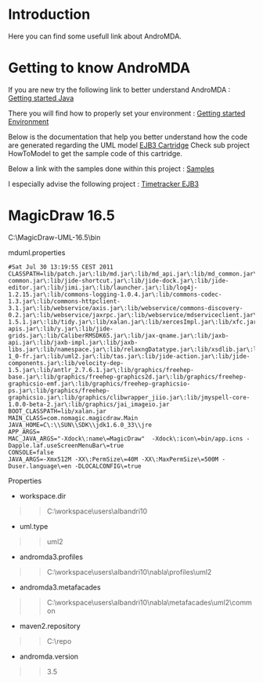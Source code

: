 # Introduction #

Here you can find some usefull link about AndroMDA.

# Getting to know AndroMDA #

If you are new try the following link to better understand AndroMDA :
[Getting started Java](http://www.andromda.org/docs/andromda-documentation/getting-started-java/index.html)

There you will find how to properly set your environment :
[Getting started Environment](http://www.andromda.org/docs/andromda-documentation/getting-started-java/env-setup.html)

Below is the documentation that help you better understand how the code are generated regarding the UML model
[EJB3 Cartridge](http://www.andromda.org/docs/andromda-cartridges/andromda-ejb3-cartridge/howto.html)
Check sub project HowToModel to get the sample code of this cartridge.

Below a link with the samples done within this project :
[Samples](http://www.andromda.org/docs/samples.html)

I especially advise the following project :
[Timetracker EJB3](http://www.andromda.org/docs/andromda-cartridges/andromda-ejb3-cartridge/samples.html#Timetracker_EJB3)

# MagicDraw 16.5 #

C:\MagicDraw-UML-16.5\bin

mduml.properties
```
#Sat Jul 30 13:19:55 CEST 2011
CLASSPATH=lib/patch.jar\:lib/md.jar\:lib/md_api.jar\:lib/md_common.jar\:lib/md_common_api.jar\:lib/fl_common.jar\:lib/tw_common.jar\:lib/activation.jar\:lib/batik.jar\:lib/cvsclient.jar\:lib/fop.jar\:lib/jhall.jar\:lib/jide-common.jar\:lib/jide-shortcut.jar\:lib/jide-dock.jar\:lib/jide-editor.jar\:lib/jimi.jar\:lib/launcher.jar\:lib/log4j-1.2.15.jar\:lib/commons-logging-1.0.4.jar\:lib/commons-codec-1.3.jar\:lib/commons-httpclient-3.1.jar\:lib/webservice/axis.jar\:lib/webservice/commons-discovery-0.2.jar\:lib/webservice/jaxrpc.jar\:lib/webservice/mdserviceclient.jar\:lib/webservice/saaj.jar\:lib/webservice/wsdl4j-1.5.1.jar\:lib/tidy.jar\:lib/xalan.jar\:lib/xercesImpl.jar\:lib/xfc.jar\:lib/xml-apis.jar\:lib/y.jar\:lib/jide-grids.jar\:lib/CaliberRMSDK65.jar\:lib/jax-qname.jar\:lib/jaxb-api.jar\:lib/jaxb-impl.jar\:lib/jaxb-libs.jar\:lib/namespace.jar\:lib/relaxngDatatype.jar\:lib/xsdlib.jar\:lib/cmof14.jar\:lib/cmof14ui.jar\:lib/javax_jmi-1_0-fr.jar\:lib/uml2.jar\:lib/tas.jar\:lib/jide-action.jar\:lib/jide-components.jar\:lib/velocity-dep-1.5.jar\:lib/antlr_2.7.6.1.jar\:lib/graphics/freehep-base.jar\:lib/graphics/freehep-graphics2d.jar\:lib/graphics/freehep-graphicsio-emf.jar\:lib/graphics/freehep-graphicsio-ps.jar\:lib/graphics/freehep-graphicsio.jar\:lib/graphics/clibwrapper_jiio.jar\:lib/jmyspell-core-1.0.0-beta-2.jar\:lib/graphics/jai_imageio.jar
BOOT_CLASSPATH=lib/xalan.jar
MAIN_CLASS=com.nomagic.magicdraw.Main
JAVA_HOME=C\:\\SUN\\SDK\\jdk1.6.0_33\\jre
APP_ARGS=
MAC_JAVA_ARGS="-Xdock\:name\=MagicDraw"  -Xdock\:icon\=bin/app.icns -Dapple.laf.useScreenMenuBar\=true
CONSOLE=false
JAVA_ARGS=-Xmx512M -XX\:PermSize\=40M -XX\:MaxPermSize\=500M -Duser.language\=en -DLOCALCONFIG\=true

```

Properties

  * workspace.dir
> > C:\workspace\users\albandri10
  * uml.type
> > uml2
  * andromda3.profiles
> > C:\workspace\users\albandri10\nabla\profiles\uml2
  * andromda3.metafacades
> > C:\workspace\users\albandri10\nabla\metafacades\uml2\common
  * maven2.repository
> > C:\repo
  * andromda.version
> > 3.5